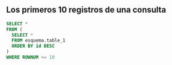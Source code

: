 ## Los primeros 10 registros de una consulta

```sql
SELECT *
FROM (
  SELECT *
  FROM esquema.table_1
  ORDER BY id DESC
)
WHERE ROWNUM <= 10
```
